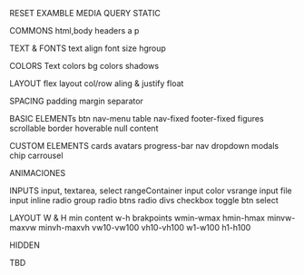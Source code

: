 RESET
EXAMBLE MEDIA QUERY
STATIC

COMMONS
html,body
headers
a
p



TEXT & FONTS
text align
font size
hgroup


COLORS
Text colors
bg colors
shadows

LAYOUT
flex layout col/row
aling & justify
float

SPACING
padding
margin
separator


BASIC ELEMENTs
btn 
nav-menu
table
nav-fixed footer-fixed
figures
scrollable
border
hoverable
null content

CUSTOM ELEMENTS
cards
avatars
progress-bar
nav
dropdown
modals
chip
carrousel

ANIMACIONES



INPUTS
input, textarea, select
rangeContainer
input color
vsrange
input file
input inline
radio group
radio btns
radio divs
checkbox
toggle btn
select




LAYOUT W & H
min content
w-h brakpoints 
wmin-wmax
hmin-hmax
minvw-maxvw
minvh-maxvh
vw10-vw100
vh10-vh100
w1-w100
h1-h100

HIDDEN

TBD
